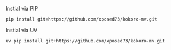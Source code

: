 Instial via PIP
```shell
pip install git+https://github.com/xposed73/kokoro-mv.git
```

Instial via UV
```shell
uv pip install git+https://github.com/xposed73/kokoro-mv.git
```
